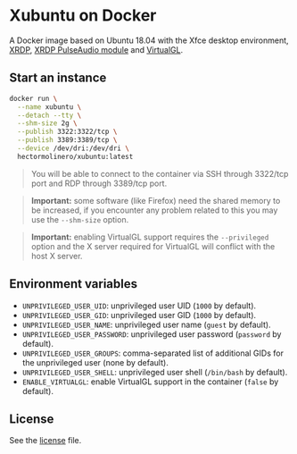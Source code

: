 # Xubuntu on Docker

A Docker image based on Ubuntu 18.04 with the Xfce desktop environment,
[XRDP](https://github.com/neutrinolabs/xrdp),
[XRDP PulseAudio module](https://github.com/neutrinolabs/pulseaudio-module-xrdp) and
[VirtualGL](https://github.com/VirtualGL/virtualgl).

## Start an instance

```sh
docker run \
  --name xubuntu \
  --detach --tty \
  --shm-size 2g \
  --publish 3322:3322/tcp \
  --publish 3389:3389/tcp \
  --device /dev/dri:/dev/dri \
  hectormolinero/xubuntu:latest
```

> You will be able to connect to the container via SSH through 3322/tcp port and RDP through 3389/tcp port.

> **Important:** some software (like Firefox) need the shared memory to be increased, if you
encounter any problem related to this you may use the `--shm-size` option.

> **Important:** enabling VirtualGL support requires the `--privileged` option and the X server
required for VirtualGL will conflict with the host X server.

## Environment variables

* `UNPRIVILEGED_USER_UID`: unprivileged user UID (`1000` by default).
* `UNPRIVILEGED_USER_GID`: unprivileged user GID (`1000` by default).
* `UNPRIVILEGED_USER_NAME`: unprivileged user name (`guest` by default).
* `UNPRIVILEGED_USER_PASSWORD`: unprivileged user password (`password` by default).
* `UNPRIVILEGED_USER_GROUPS`: comma-separated list of additional GIDs for the unprivileged user (none by default).
* `UNPRIVILEGED_USER_SHELL`: unprivileged user shell (`/bin/bash` by default).
* `ENABLE_VIRTUALGL`: enable VirtualGL support in the container (`false` by default).

## License

See the [license](LICENSE.md) file.
